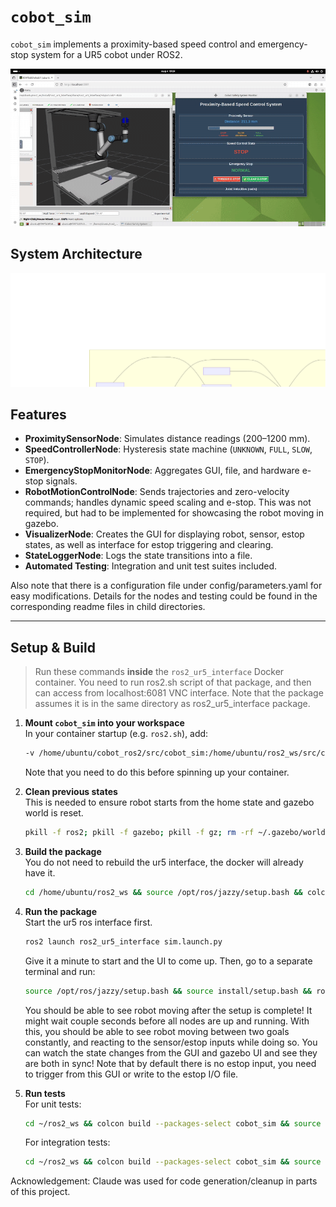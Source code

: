 # `cobot_sim`

`cobot_sim` implements a proximity-based speed control and emergency-stop system for a UR5 cobot under ROS2.


![Demo of CobotSim](docs/demo.gif)


## System Architecture

![Node Architecture](docs/architecture.svg)


## Features

- **ProximitySensorNode**: Simulates distance readings (200–1200 mm).  
- **SpeedControllerNode**: Hysteresis state machine (`UNKNOWN`, `FULL`, `SLOW`, `STOP`).  
- **EmergencyStopMonitorNode**: Aggregates GUI, file, and hardware e-stop signals.
- **RobotMotionControlNode**: Sends trajectories and zero-velocity commands; handles dynamic speed scaling and e-stop. This was not required, but had to be implemented for showcasing the robot moving in gazebo.
- **VisualizerNode**: Creates the GUI for displaying robot, sensor, estop states, as well as interface for estop triggering and clearing.
- **StateLoggerNode**: Logs the state transitions into a file.
- **Automated Testing**: Integration and unit test suites included.

Also note that there is a configuration file under config/parameters.yaml for easy modifications.
Details for the nodes and testing could be found in the corresponding readme files in child directories.

---

## Setup & Build

> Run these commands **inside** the `ros2_ur5_interface` Docker container. You need to run ros2.sh script of that package, and then can access 
from localhost:6081 VNC interface. Note that the package assumes it is in the same directory as ros2_ur5_interface package. 

1. **Mount `cobot_sim` into your workspace**  
   In your container startup (e.g. `ros2.sh`), add:
   ```bash
   -v /home/ubuntu/cobot_ros2/src/cobot_sim:/home/ubuntu/ros2_ws/src/cobot_sim
   ```
   Note that you need to do this before spinning up your container.

2. **Clean previous states**  
   This is needed to ensure robot starts from the home state and gazebo world is reset.
   ```bash
   pkill -f ros2; pkill -f gazebo; pkill -f gz; rm -rf ~/.gazebo/worlds/ ~/.ignition/gazebo/ ~/.gz/sim/ ~/.ros/log/*;
   ```

3. **Build the package**  
   You do not need to rebuild the ur5 interface, the docker will already have it.
   ```bash
   cd /home/ubuntu/ros2_ws && source /opt/ros/jazzy/setup.bash && colcon build --packages-select cobot_sim && source install/setup.bash
   ```

4. **Run the package**  
   Start the ur5 ros interface first.
   ```bash
   ros2 launch ros2_ur5_interface sim.launch.py
   ```

   Give it a minute to start and the UI to come up. Then, go to a separate terminal and run:
   ```bash
   source /opt/ros/jazzy/setup.bash && source install/setup.bash && ros2 launch cobot_sim cobot_sim.launch.py
   ```

   You should be able to see robot moving after the setup is complete! It might wait couple seconds before all nodes are up and running.
   With this, you should be able to see robot moving between two goals constantly, and reacting to the sensor/estop inputs while doing so. You 
   can watch the state changes from the GUI and gazebo UI and see they are both in sync! Note that by default there is no estop input, you need
   to trigger from this GUI or write to the estop I/O file.


5. **Run tests**  
   For unit tests:
   ```bash
   cd ~/ros2_ws && colcon build --packages-select cobot_sim && source install/setup.bash && python3 -m pytest src/cobot_sim/tests/test_unit.py -v
   ```

   For integration tests:
   ```bash
   cd ~/ros2_ws && colcon build --packages-select cobot_sim && source install/setup.bash && python3 -m pytest src/cobot_sim/tests/test_integration.py -v
   ```

Acknowledgement: Claude was used for code generation/cleanup in parts of this project.